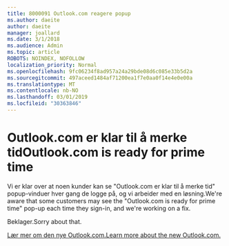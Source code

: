 ```yaml
---
title: 8000091 Outlook.com reagere popup
ms.author: daeite
author: daeite
manager: joallard
ms.date: 3/1/2018
ms.audience: Admin
ms.topic: article
ROBOTS: NOINDEX, NOFOLLOW
localization_priority: Normal
ms.openlocfilehash: 9fc06234f8ad957a24a29bde08d6c085e33b5d2a
ms.sourcegitcommit: 497aceed1484af71200ea1f7e0aa0f14e4e0e00a
ms.translationtype: MT
ms.contentlocale: nb-NO
ms.lasthandoff: 03/01/2019
ms.locfileid: "30363846"
---
```

# <a name="outlookcom-is-ready-for-prime-time"></a><span data-ttu-id="e5614-102">Outlook.com er klar til å merke tid</span><span class="sxs-lookup"><span data-stu-id="e5614-102">Outlook.com is ready for prime time</span></span>

<span data-ttu-id="e5614-103">Vi er klar over at noen kunder kan se "Outlook.com er klar til å merke tid" popup-vinduer hver gang de logge på, og vi arbeider med en løsning.</span><span class="sxs-lookup"><span data-stu-id="e5614-103">We're aware that some customers may see the "Outlook.com is ready for prime time" pop-up each time they sign-in, and we're working on a fix.</span></span>

<span data-ttu-id="e5614-104">Beklager.</span><span class="sxs-lookup"><span data-stu-id="e5614-104">Sorry about that.</span></span>

[<span data-ttu-id="e5614-105">Lær mer om den nye Outlook.com.</span><span class="sxs-lookup"><span data-stu-id="e5614-105">Learn more about the new Outlook.com.</span></span>](https://go.microsoft.com/fwlink/p/?linkid=2001300)
